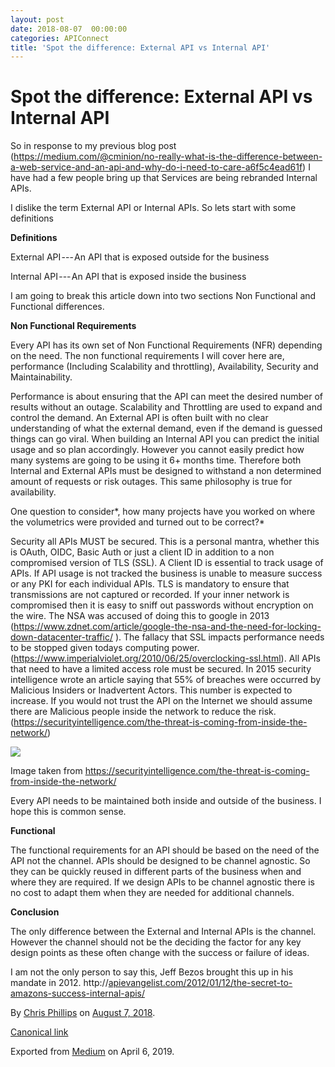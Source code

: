 ```yaml
---
layout: post
date: 2018-08-07  00:00:00
categories: APIConnect
title: 'Spot the difference: External API vs Internal API'
---
```

# Spot the difference: External API vs Internal API

So in response to my previous blog post
(<https://medium.com/@cminion/no-really-what-is-the-difference-between-a-web-service-and-an-api-and-why-do-i-need-to-care-a6f5c4ead61f>)
I have had a few people bring up that Services are being rebranded
Internal APIs.

I dislike the term External API or Internal APIs. So lets start with
some definitions

**Definitions**

External API --- An API that is exposed outside for the business

Internal API --- An API that is exposed inside the business

I am going to break this article down into two sections Non Functional
and Functional differences.

**Non Functional Requirements**

Every API has its own set of Non Functional Requirements (NFR) depending
on the need. The non functional requirements I will cover here are,
performance (Including Scalability and throttling), Availability,
Security and Maintainability.

Performance is about ensuring that the API can meet the desired number
of results without an outage. Scalability and Throttling are used to
expand and control the demand. An External API is often built with no
clear understanding of what the external demand, even if the demand is
guessed things can go viral. When building an Internal API you can
predict the initial usage and so plan accordingly. However you cannot
easily predict how many systems are going to be using it 6+ months time.
Therefore both Internal and External APIs must be designed to withstand
a non determined amount of requests or risk outages. This same
philosophy is true for availability.

One question to consider*, how many projects have you worked on where
the volumetrics were provided and turned out to be correct?*

Security all APIs MUST be secured. This is a personal mantra, whether
this is OAuth, OIDC, Basic Auth or just a client ID in addition to a non
compromised version of TLS (SSL). A Client ID is essential to track
usage of APIs. If API usage is not tracked the business is unable to
measure success or any PKI for each individual APIs. TLS is mandatory to
ensure that transmissions are not captured or recorded. If your inner
network is compromised then it is easy to sniff out passwords without
encryption on the wire. The NSA was accused of doing this to google in
2013
(<https://www.zdnet.com/article/google-the-nsa-and-the-need-for-locking-down-datacenter-traffic/>
). The fallacy that SSL impacts performance needs to be stopped given
todays computing power.
(<https://www.imperialviolet.org/2010/06/25/overclocking-ssl.html>). All
APIs that need to have a limited access role must be secured. In 2015
security intelligence wrote an article saying that 55% of breaches were
occurred by Malicious Insiders or Inadvertent Actors. This number is
expected to increase. If you would not trust the API on the Internet we
should assume there are Malicious people inside the network to reduce
the risk.
(<https://securityintelligence.com/the-threat-is-coming-from-inside-the-network/>)

![](https://cdn-images-1.medium.com/max/800/1*juvvRPjzqa59pzygO9Mslg.png)

Image taken from
<https://securityintelligence.com/the-threat-is-coming-from-inside-the-network/>

Every API needs to be maintained both inside and outside of the
business. I hope this is common sense.

**Functional**

The functional requirements for an API should be based on the need of
the API not the channel. APIs should be designed to be channel agnostic.
So they can be quickly reused in different parts of the business when
and where they are required. If we design APIs to be channel agnostic
there is no cost to adapt them when they are needed for additional
channels.

**Conclusion**

The only difference between the External and Internal APIs is the
channel. However the channel should not be the deciding the factor for
any key design points as these often change with the success or failure
of ideas.

I am not the only person to say this, Jeff Bezos brought this up in his
mandate in 2012.
http://[apievangelist.com/2012/01/12/the-secret-to-amazons-success-internal-apis/](http://apievangelist.com/2012/01/12/the-secret-to-amazons-success-internal-apis/)





By [Chris Phillips](https://medium.com/@cminion) on
[August 7, 2018](https://medium.com/p/fdcf3ad8816f).

[Canonical
link](https://medium.com/@cminion/spot-the-difference-external-api-vs-internal-api-fdcf3ad8816f)

Exported from [Medium](https://medium.com) on April 6, 2019.
